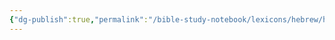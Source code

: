 ```yaml
---
{"dg-publish":true,"permalink":"/bible-study-notebook/lexicons/hebrew/h3868-luz/","tags":["Hebrew/H3868-luz"],"created":"2025-06-02T23:52:02.721-04:00","updated":"2025-06-04T01:40:35.430-04:00"}
---
```



